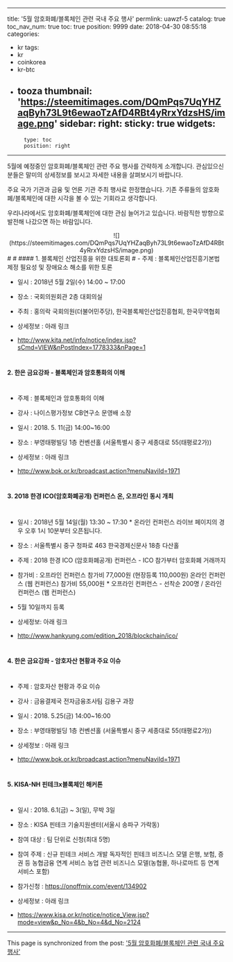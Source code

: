 
---
title: '5월 암호화폐/블록체인 관련 국내 주요 행사'
permlink: uawzf-5
catalog: true
toc_nav_num: true
toc: true
position: 9999
date: 2018-04-30 08:55:18
categories:
- kr
tags:
- kr
- coinkorea
- kr-btc
- tooza
thumbnail: 'https://steemitimages.com/DQmPqs7UqYHZaqByh73L9t6ewaoTzAfD4RBt4yRrxYdzsHS/image.png'
sidebar:
    right:
        sticky: true
widgets:
    -
        type: toc
        position: right
---


5월에 예정중인 암호화폐/블록체인 관련 주요 행사를 간략하게 소개합니다.  관심있으신 분들은 말미의 상세정보를 보시고 자세한 내용을 살펴보시기 바랍니다.

주요 국가 기관과 금융 및 언론 기관 주최 행사로 한정했습니다.  기존 주류들의 암호화폐/블록체인에 대한 시각을 볼 수 있는 기회라고 생각합니다. 

우리나라에서도 암호화폐/블록체인에 대한 관심 늘어가고 있습니다.  바람직한 방향으로 발전해 나갔으면 하는 바람입니다.

<center>
![](https://steemitimages.com/DQmPqs7UqYHZaqByh73L9t6ewaoTzAfD4RBt4yRrxYdzsHS/image.png)
</center>
#
#
#### 1. 블록체인 산업진흥을 위한 대토론회 
#
- 주제 : 블록체인산업진흥기본법 제정 필요성 및 장애요소 해소를 위한 토론 

- 일시 : 2018년 5월 2일(수) 14:00 ~ 17:00 

- 장소 : 국회의원회관 2층 대회의실 

- 주최 : 홍의락 국회의원(더불어민주당), 한국블록체인산업진흥협회, 한국무역협회 

- 상세정보 : 아래 링크
- http://www.kita.net/info/notice/index.jsp?sCmd=VIEW&nPostIndex=1778333&nPage=1
#
#
#
#### 2. 한은 금요강좌 - 블록체인과 암호통화의 이해
#
- 주제 : 블록체인과 암호통화의 이해 

- 강사 : 나이스평가정보 CB연구소 문영배 소장 

- 일시 : 2018. 5. 11(금) 14:00~16:00 

- 장소 : 부영태평빌딩 1층 컨벤션홀 (서울특별시 중구 세종대로 55(태평로2가)) 

- 상세정보 : 아래 링크
- http://www.bok.or.kr/broadcast.action?menuNaviId=1971
#
#
#
#### 3. 2018 한경 ICO(암호화폐공개) 컨퍼런스 온, 오프라인 동시 개최 
#
- 일시 : 2018년 5월 14일(월) 13:30 ~ 17:30 
         * 온라인 컨퍼런스 라이브 페이지의 경우 오후 1시 10분부터 오픈됩니다. 

- 장소 : 서울특별시 중구 청파로 463 한국경제신문사 18층 다산홀 

- 주제 : 2018 한경 ICO (암호화폐공개) 컨퍼런스 - ICO 참가부터 암호화폐 거래까지 

- 참가비 : 오프라인 컨퍼런스 참가비 77,000원 (현장등록 110,000원) 
            온라인 컨퍼런스 (웹 컨퍼런스) 참가비 55,000원 
            * 오프라인 컨퍼런스 - 선착순 200명 / 온라인 컨퍼런스 (웹 컨퍼런스) 

- 5월 10일까지 등록 

- 상세정보: 아래 링크
- http://www.hankyung.com/edition_2018/blockchain/ico/
#
#
#
#### 4. 한은 금요강좌 - 암호자산 현황과 주요 이슈
#
- 주제 : 암호자산 현황과 주요 이슈 

- 강사 : 금융결제국 전자금융조사팀 김용구 과장 

- 일시 : 2018. 5.25(금) 14:00~16:00 

- 장소 : 부영태평빌딩 1층 컨벤션홀 (서울특별시 중구 세종대로 55(태평로2가)) 

- 상세정보 : 아래 링크
- http://www.bok.or.kr/broadcast.action?menuNaviId=1971
#
#
#
#### 5. KISA-NH 핀테크x블록체인 해커톤 
#
- 일시 : 2018. 6.1(금) ~ 3(일), 무박 3일 

- 장소 : KISA 핀테크 기술지원센터(서울시 송파구 가락동) 

- 참여 대상 : 팀 단위로 신청(최대 5명) 

- 참여 주제 : 신규 핀테크 서비스 개발 
             독자적인 핀테크 비즈니스 모델 
             은행, 보험, 증권 등 농협금융 연계 서비스 
             농업 관련 비즈니스 모델(농협몰, 하나로마트 등 연계 서비스 포함) 

- 참가신청 : https://onoffmix.com/event/134902 

- 상세정보 : 아래 링크
- https://www.kisa.or.kr/notice/notice_View.jsp?mode=view&p_No=4&b_No=4&d_No=2124

- - -

This page is synchronized from the post: ['5월 암호화폐/블록체인 관련 국내 주요 행사'](https://steemit.com/@pius.pius/uawzf-5)
